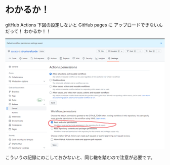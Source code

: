 # わかるか！
gitHub Actions 下図の設定しないと GitHub pages に アップロードできないんだって！
わかるか！！

![image info](assets/Pasted%20image%2020230521211043.png)

こういうの記録にのこしておかないと、同じ轍を踏むので注意が必要です。